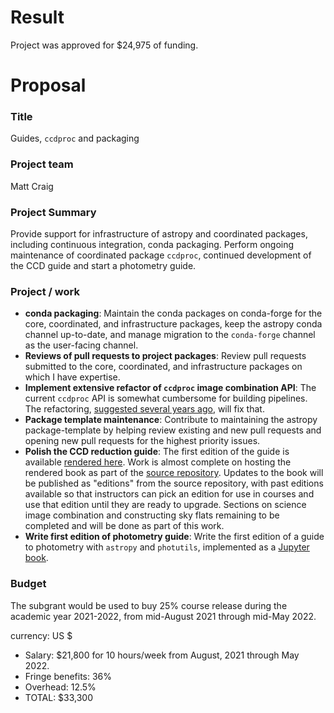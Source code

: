 # Result

Project was approved for $24,975 of funding.

# Proposal

### Title

Guides, `ccdproc` and packaging

### Project team

Matt Craig

### Project Summary

Provide support for infrastructure of astropy and coordinated packages,
including continuous integration, conda packaging. Perform ongoing maintenance of
coordinated package `ccdproc`, continued development of the CCD guide and start a
photometry guide.

### Project / work

+ **conda packaging**: Maintain the conda packages on conda-forge for the core,
  coordinated, and infrastructure packages, keep the astropy conda channel
  up-to-date, and manage migration to the `conda-forge` channel as the
  user-facing channel.
+ **Reviews of pull requests to project packages**: Review pull requests
  submitted to the core, coordinated, and infrastructure packages on which I have
  expertise.
+ **Implement extensive refactor of `ccdproc` image combination API**: The
  current `ccdproc` API is somewhat cumbersome for building pipelines. The
  refactoring,
  [suggested several years ago](https://github.com/astropy/ccdproc/issues/578),
  will fix that.
+ **Package template maintenance**: Contribute to maintaining the astropy
  package-template by helping review existing and new pull requests and opening
  new pull requests for the highest priority issues.
+ **Polish the CCD reduction guide**: The first edition of the guide
  is available [rendered here](). Work is almost complete on hosting the rendered book as part of the [source repository](). Updates to the book will be
  published as "editions" from the source repository, with past editions
  available so that instructors can pick an edition for use in courses
  and use that edition until they are ready to upgrade. Sections on science image
  combination and constructing sky flats remaining to be completed and will be
  done as part of this work.
+ **Write first edition of photometry guide**: Write the first edition of a guide
  to photometry with `astropy` and `photutils`, implemented as a
  [Jupyter book](https://jupyterbook.org/index.html).

### Budget

The subgrant would be used to buy 25% course release during the academic year 2021-2022, from mid-August 2021 through mid-May 2022.

currency: US $

- Salary: $21,800 for 10 hours/week from August, 2021 through May 2022.
- Fringe benefits: 36%
- Overhead: 12.5%
- TOTAL: $33,300
